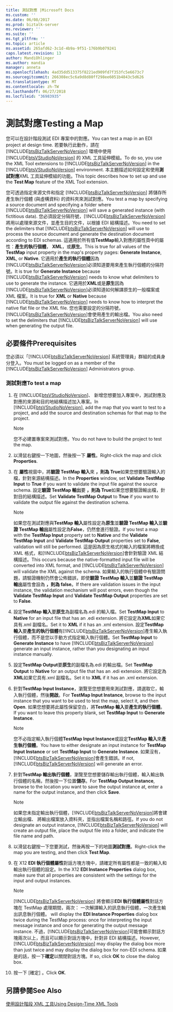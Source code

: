 ```yaml
---
title: 測試對應 |Microsoft Docs
ms.custom: ''
ms.date: 06/08/2017
ms.prod: biztalk-server
ms.reviewer: ''
ms.suite: ''
ms.tgt_pltfrm: ''
ms.topic: article
ms.assetid: 265afd62-3c1d-4b9a-9f51-176b9b079241
caps.latest.revision: 13
author: MandiOhlinger
ms.author: mandia
manager: anneta
ms.openlocfilehash: 4ad35dd513375f8221ed909fd7f353fc5e6673c7
ms.sourcegitcommit: 266308ec5c6a9d8d80ff298ee6051b4843c5d626
ms.translationtype: MT
ms.contentlocale: zh-TW
ms.lasthandoff: 06/27/2018
ms.locfileid: "36983935"
---
```

# <a name="testing-a-map"></a><span data-ttu-id="98ae9-102">測試對應</span><span class="sxs-lookup"><span data-stu-id="98ae9-102">Testing a Map</span></span>
<span data-ttu-id="98ae9-103">您可以在設計階段測試 EDI 專案中的對應。</span><span class="sxs-lookup"><span data-stu-id="98ae9-103">You can test a map in an EDI project at design time.</span></span> <span data-ttu-id="98ae9-104">若要執行此動作，請在 [!INCLUDE[btsBizTalkServerNoVersion](../includes/btsbiztalkservernoversion-md.md)] 環境中使用 [!INCLUDE[btsVStudioNoVersion](../includes/btsvstudionoversion-md.md)] 的 XML 工具延伸模組。</span><span class="sxs-lookup"><span data-stu-id="98ae9-104">To do so, you use the XML Tool extensions to [!INCLUDE[btsBizTalkServerNoVersion](../includes/btsbiztalkservernoversion-md.md)] in the [!INCLUDE[btsVStudioNoVersion](../includes/btsvstudionoversion-md.md)] environment.</span></span> <span data-ttu-id="98ae9-105">本主題描述如何設定和使用**測試對應**XML 工具延伸模組的功能。</span><span class="sxs-lookup"><span data-stu-id="98ae9-105">This topic describes how to set up and use the **Test Map** feature of the XML Tool extension.</span></span>  
  
 <span data-ttu-id="98ae9-106">您可透過指定來源文件和指定 [!INCLUDE[btsBizTalkServerNoVersion](../includes/btsbiztalkservernoversion-md.md)] 將儲存所產生執行個體 (與虛構資料) 的資料夾來測試對應。</span><span class="sxs-lookup"><span data-stu-id="98ae9-106">You test a map by specifying a source document and specifying a folder where [!INCLUDE[btsBizTalkServerNoVersion](../includes/btsbiztalkservernoversion-md.md)] will save a generated instance (with fictitious data).</span></span> <span data-ttu-id="98ae9-107">您必須設定分隔符號，[!INCLUDE[btsBizTalkServerNoVersion](../includes/btsbiztalkservernoversion-md.md)]將用以處理來源文件，並產生目的文件，以根據 EDI 結構描述。</span><span class="sxs-lookup"><span data-stu-id="98ae9-107">You need to set the delimiters that [!INCLUDE[btsBizTalkServerNoVersion](../includes/btsbiztalkservernoversion-md.md)] will use to process the source document and generate the destination document according to EDI schemas.</span></span> <span data-ttu-id="98ae9-108">這適用於所有值**TestMap**輸入對應的屬性頁中的屬性：**產生的執行個體**， **XML**，或**原生**。</span><span class="sxs-lookup"><span data-stu-id="98ae9-108">This is true for all values of the **TestMap** input property in the map's property pages: **Generate Instance**, **XML**, or **Native**.</span></span> <span data-ttu-id="98ae9-109">它適用於**產生的執行個體**因為[!INCLUDE[btsBizTalkServerNoVersion](../includes/btsbiztalkservernoversion-md.md)]必須知道要用來產生執行個體的分隔符號。</span><span class="sxs-lookup"><span data-stu-id="98ae9-109">It is true for **Generate Instance** because [!INCLUDE[btsBizTalkServerNoVersion](../includes/btsbiztalkservernoversion-md.md)] needs to know what delimiters to use to generate the instance.</span></span> <span data-ttu-id="98ae9-110">它適用於**XML**或是**原生**因為[!INCLUDE[btsBizTalkServerNoVersion](../includes/btsbiztalkservernoversion-md.md)]必須知道如何解譯原生的一般檔案或 XML 檔案。</span><span class="sxs-lookup"><span data-stu-id="98ae9-110">It is true for **XML** or **Native** because [!INCLUDE[btsBizTalkServerNoVersion](../includes/btsbiztalkservernoversion-md.md)] needs to know how to interpret the native flat file or the XML file.</span></span> <span data-ttu-id="98ae9-111">您也需要設定的分隔符號，[!INCLUDE[btsBizTalkServerNoVersion](../includes/btsbiztalkservernoversion-md.md)]會使用產生的輸出檔。</span><span class="sxs-lookup"><span data-stu-id="98ae9-111">You also need to set the delimiters that [!INCLUDE[btsBizTalkServerNoVersion](../includes/btsbiztalkservernoversion-md.md)] will use when generating the output file.</span></span>  
  
## <a name="prerequisites"></a><span data-ttu-id="98ae9-112">必要條件</span><span class="sxs-lookup"><span data-stu-id="98ae9-112">Prerequisites</span></span>  
 <span data-ttu-id="98ae9-113">您必須以「[!INCLUDE[btsBizTalkServerNoVersion](../includes/btsbiztalkservernoversion-md.md)] 系統管理員」群組的成員身分登入。</span><span class="sxs-lookup"><span data-stu-id="98ae9-113">You must be logged on as a member of the [!INCLUDE[btsBizTalkServerNoVersion](../includes/btsbiztalkservernoversion-md.md)] Administrators group.</span></span>  
  
### <a name="to-test-a-map"></a><span data-ttu-id="98ae9-114">測試對應</span><span class="sxs-lookup"><span data-stu-id="98ae9-114">To test a map</span></span>  
  
1. <span data-ttu-id="98ae9-115">在  [!INCLUDE[btsVStudioNoVersion](../includes/btsvstudionoversion-md.md)]、 新增您想要加入專案中，測試對應及對應的來源和目的地結構描述加入專案。</span><span class="sxs-lookup"><span data-stu-id="98ae9-115">In [!INCLUDE[btsVStudioNoVersion](../includes/btsvstudionoversion-md.md)], add the map that you want to test to a project, and add the source and destination schemas for that map to the project.</span></span>  
  
   > [!NOTE]
   >  <span data-ttu-id="98ae9-116">您不必建置專案來測試對應。</span><span class="sxs-lookup"><span data-stu-id="98ae9-116">You do not have to build the project to test the map.</span></span>  
  
2. <span data-ttu-id="98ae9-117">以滑鼠右鍵按一下地圖，然後按一下 **屬性**。</span><span class="sxs-lookup"><span data-stu-id="98ae9-117">Right-click the map and click **Properties**.</span></span>  
  
3. <span data-ttu-id="98ae9-118">在 **屬性**視窗中，將**驗證 TestMap 輸入**來 **，則為 True**如果您想要驗證輸入的檔，針對來源結構描述。</span><span class="sxs-lookup"><span data-stu-id="98ae9-118">In the **Properties** window, set **Validate TestMap Input** to **True** if you want to validate the input file against the source schema.</span></span> <span data-ttu-id="98ae9-119">設定**驗證 TestMap 輸出**要 **，則為 True**如果您想要驗證輸出檔，針對目的結構描述。</span><span class="sxs-lookup"><span data-stu-id="98ae9-119">Set **Validate TestMap Output** to **True** if you want to validate the output file against the destination schema.</span></span>  
  
   > [!NOTE]
   >  <span data-ttu-id="98ae9-120">如果您在測試對應與**TestMap 輸入**屬性設定為**原生**並**驗證 TestMap 輸入**並**驗證 TestMap 輸出**屬性設定為**False**，仍然會進行驗證。</span><span class="sxs-lookup"><span data-stu-id="98ae9-120">If you test a map with the **TestMap Input** property set to **Native** and the **Validate TestMap Input** and **Validate TestMap Output** properties set to **False**, validation will still be performed.</span></span> <span data-ttu-id="98ae9-121">這是因為原生格式的輸入的檔案將轉換成 XML 格式，和[!INCLUDE[btsBizTalkServerNoVersion](../includes/btsbiztalkservernoversion-md.md)]會針對驗證 XML 結構描述。</span><span class="sxs-lookup"><span data-stu-id="98ae9-121">This occurs because the native-formatted input file will be converted into XML format, and [!INCLUDE[btsBizTalkServerNoVersion](../includes/btsbiztalkservernoversion-md.md)] will validate the XML against the schema.</span></span> <span data-ttu-id="98ae9-122">如果輸入的執行個體中有驗證問題，請驗證機制仍然會公佈錯誤，即使**驗證 TestMap 輸入**並**驗證 TestMap 輸出**屬性會設為 **，則為 false**。</span><span class="sxs-lookup"><span data-stu-id="98ae9-122">If there are validation issues in the input instance, the validation mechanism will post errors, even though the **Validate TestMap Input** and **Validate TestMap Output** properties are set to **False**.</span></span>  
  
4. <span data-ttu-id="98ae9-123">設定**TestMap 輸入**要**原生**為副檔名為.edi 的輸入檔。</span><span class="sxs-lookup"><span data-stu-id="98ae9-123">Set **TestMap Input** to **Native** for an input file that has an .edi extension.</span></span> <span data-ttu-id="98ae9-124">將它設定為**XML**如果它具有.xml 副檔名。</span><span class="sxs-lookup"><span data-stu-id="98ae9-124">Set it to **XML** if it has an .xml extension.</span></span> <span data-ttu-id="98ae9-125">設定**TestMap 輸入**要**產生的執行個體**有[!INCLUDE[btsBizTalkServerNoVersion](../includes/btsbiztalkservernoversion-md.md)]產生輸入執行個體，而不是您以手動方式指定輸入執行個體。</span><span class="sxs-lookup"><span data-stu-id="98ae9-125">Set **TestMap Input** to **Generate Instance** to have [!INCLUDE[btsBizTalkServerNoVersion](../includes/btsbiztalkservernoversion-md.md)] generate an input instance, rather than you designating an input instance manually.</span></span>  
  
5. <span data-ttu-id="98ae9-126">設定**TestMap Output**要**原生**的副檔名為.edi 的輸出檔。</span><span class="sxs-lookup"><span data-stu-id="98ae9-126">Set **TestMap Output** to **Native** for an output file that has an .edi extension.</span></span> <span data-ttu-id="98ae9-127">將它設定為**XML**如果它具有.xml 副檔名。</span><span class="sxs-lookup"><span data-stu-id="98ae9-127">Set it to **XML** if it has an .xml extension.</span></span>  
  
6. <span data-ttu-id="98ae9-128">針對**TestMap Input Instance**，瀏覽至您想要用來測試對應，請選取它，輸入執行個體，然後**開啟**。</span><span class="sxs-lookup"><span data-stu-id="98ae9-128">For **TestMap Input Instance**, browse to the input instance that you want to be used to test the map, select it, and then **Open**.</span></span> <span data-ttu-id="98ae9-129">如果您想要將此屬性保留空白，將**TestMap 輸入**要**產生的執行個體**。</span><span class="sxs-lookup"><span data-stu-id="98ae9-129">If you want to leave this property blank, set **TestMap Input** to **Generate Instance**.</span></span>  
  
   > [!NOTE]
   >  <span data-ttu-id="98ae9-130">您不必指定輸入執行個體**TestMap Input Instance**或設定**TestMap 輸入**來**產生執行個體**。</span><span class="sxs-lookup"><span data-stu-id="98ae9-130">You have to either designate an input instance for **TestMap Input Instance** or set **TestMap Input** to **Generate Instance**.</span></span> <span data-ttu-id="98ae9-131">如果沒有，[!INCLUDE[btsBizTalkServerNoVersion](../includes/btsbiztalkservernoversion-md.md)]會產生錯誤。</span><span class="sxs-lookup"><span data-stu-id="98ae9-131">If not, [!INCLUDE[btsBizTalkServerNoVersion](../includes/btsbiztalkservernoversion-md.md)] will generate an error.</span></span>  
  
7. <span data-ttu-id="98ae9-132">針對**TestMap 輸出執行個體**，瀏覽至您想要儲存輸出執行個體，輸入輸出執行個體的名稱，然後按一下位置**儲存**。</span><span class="sxs-lookup"><span data-stu-id="98ae9-132">For **TestMap Output Instance**, browse to the location you want to save the output instance at, enter a name for the output instance, and then click **Save**.</span></span>  
  
   > [!NOTE]
   >  <span data-ttu-id="98ae9-133">如果您未指定輸出執行個體，[!INCLUDE[btsBizTalkServerNoVersion](../includes/btsbiztalkservernoversion-md.md)]將會建立輸出檔、 將輸出檔案放入資料夾，並指出檔案名稱和路徑。</span><span class="sxs-lookup"><span data-stu-id="98ae9-133">If you do not designate an output instance, [!INCLUDE[btsBizTalkServerNoVersion](../includes/btsbiztalkservernoversion-md.md)] will create an output file, place the output file into a folder, and indicate the file name and path.</span></span>  
  
8. <span data-ttu-id="98ae9-134">以滑鼠右鍵按一下您要測試，然後再按一下的地圖**測試對應**。</span><span class="sxs-lookup"><span data-stu-id="98ae9-134">Right-click the map you are testing, and then click **Test Map**.</span></span>  
  
9. <span data-ttu-id="98ae9-135">在 X12 **EDI 執行個體屬性**對話方塊方塊中，請確定所有屬性都是一致的輸入和輸出執行個體的設定。</span><span class="sxs-lookup"><span data-stu-id="98ae9-135">In the X12 **EDI Instance Properties** dialog box, make sure that all properties are consistent with the settings for the input and output instances.</span></span>  
  
   > [!NOTE]
   >  [!INCLUDE[btsBizTalkServerNoVersion](../includes/btsbiztalkservernoversion-md.md)]<span data-ttu-id="98ae9-136"> 將會顯示**EDI 執行個體屬性**對話方塊在 TestMap 處理期間，兩次： 一次解譯輸入的訊息執行個體，一次產生輸出訊息執行個體。</span><span class="sxs-lookup"><span data-stu-id="98ae9-136"> will display the **EDI Instance Properties** dialog box twice during the TestMap process: once for interpreting the input message instance and once for generating the output message instance.</span></span> <span data-ttu-id="98ae9-137">不過，[!INCLUDE[btsBizTalkServerNoVersion](../includes/btsbiztalkservernoversion-md.md)]可能會顯示對話方塊兩次以上，而且可以顯示對話方塊中，針對非 EDI 結構描述。</span><span class="sxs-lookup"><span data-stu-id="98ae9-137">However, [!INCLUDE[btsBizTalkServerNoVersion](../includes/btsbiztalkservernoversion-md.md)] may display the dialog box more than just twice and may display the dialog box for non-EDI schema.</span></span> <span data-ttu-id="98ae9-138">如果是的話，按一下**確定**以關閉對話方塊。</span><span class="sxs-lookup"><span data-stu-id="98ae9-138">If so, click **OK** to close the dialog box.</span></span>  
  
10. <span data-ttu-id="98ae9-139">按一下 [確定] 。</span><span class="sxs-lookup"><span data-stu-id="98ae9-139">Click **OK**.</span></span>  
  
## <a name="see-also"></a><span data-ttu-id="98ae9-140">另請參閱</span><span class="sxs-lookup"><span data-stu-id="98ae9-140">See Also</span></span>  
 [<span data-ttu-id="98ae9-141">使用設計階段 XML 工具</span><span class="sxs-lookup"><span data-stu-id="98ae9-141">Using Design-Time XML Tools</span></span>](../core/using-design-time-xml-tools.md)